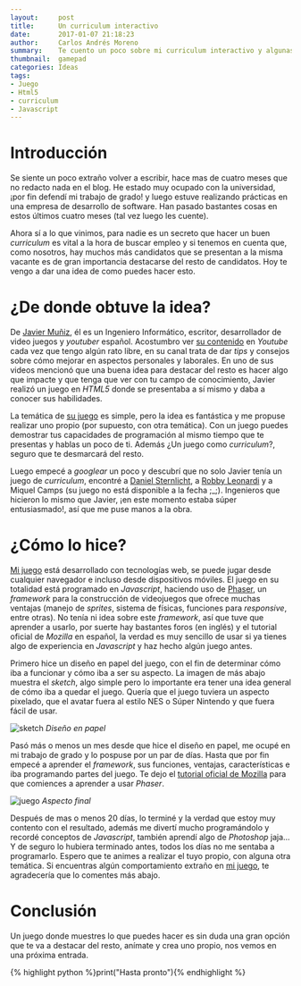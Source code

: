 ```yaml
---
layout:     post
title:      Un curriculum interactivo
date:       2017-01-07 21:18:23
author:     Carlos Andrés Moreno
summary:    Te cuento un poco sobre mi curriculum interactivo y algunas ideas para que crees uno propio
thumbnail:  gamepad
categories: Ideas
tags:
- Juego
- Html5
- curriculum
- Javascript
---
```


# Introducción
Se siente un poco extraño volver a escribir, hace mas de cuatro meses que no redacto nada en el blog. He estado muy ocupado con la universidad, ¡por fin defendí mi trabajo de grado! y luego estuve realizando prácticas en una empresa de desarrollo de software. Han pasado bastantes cosas en estos últimos cuatro meses (tal vez luego les cuente).

Ahora sí a lo que vinimos, para nadie es un secreto que hacer un buen _curriculum_ es vital a la hora de buscar empleo y si tenemos en cuenta que, como nosotros, hay muchos más candidatos que se presentan a la misma vacante es de gran importancia destacarse del resto de candidatos. Hoy te vengo a dar una idea de como puedes hacer esto.

# ¿De donde obtuve la idea?

De [Javier Muñiz](https://twitter.com/javianmuniz), él es un Ingeniero Informático, escritor, desarrollador de video juegos y _youtuber_ español. Acostumbro ver [su contenido](https://www.youtube.com/channel/UCt4oJu2ItngyTNBwPNmJDfA) en _Youtube_ cada vez que tengo algún rato libre, en su canal trata de dar _tips_ y consejos sobre cómo mejorar en aspectos personales y laborales. En uno de sus videos mencionó que una buena idea para destacar del resto es hacer algo que impacte y que tenga que ver con tu campo de conocimiento, Javier realizó un juego en _HTML5_ donde se presentaba a sí mismo y daba a conocer sus habilidades.

La temática de [su juego](http://seetio.com/curriculum/) es simple, pero la idea es fantástica y me propuse realizar uno propio (por supuesto, con otra temática). Con un juego puedes demostrar tus capacidades de programación al mismo tiempo que te presentas y hablas un poco de ti. Además ¿Un juego como _curriculum_?, seguro que te desmarcará del resto.

Luego empecé a _googlear_ un poco y descubrí que no solo Javier tenía un juego de _curriculum_, encontré a [Daniel Sternlicht](http://danielsternlicht.com/), a [Robby Leonardi](http://www.rleonardi.com/interactive-resume/) y a Miquel Camps (su juego no está disponible a la fecha ;_;). Ingenieros que hicieron lo mismo que Javier, ¡en este momento estaba súper entusiasmado!, así que me puse manos a la obra.

# ¿Cómo lo hice?

[Mi juego](http://carmoreno.github.io/cvgame) está desarrollado con tecnologías web, se puede jugar desde cualquier navegador e incluso desde dispositivos móviles. El juego en su totalidad está programado en _Javascript_, haciendo uso de [Phaser](http://phaser.io/), un _framework_ para la construcción de videojuegos que ofrece muchas ventajas (manejo de _sprites_, sistema de físicas, funciones para _responsive_, entre otras). No tenía ni idea sobre este _framework_, así que tuve que aprender a usarlo, por suerte hay bastantes foros (en inglés) y el tutorial oficial de _Mozilla_ en español, la verdad es muy sencillo de usar si ya tienes algo de experiencia en _Javascript_ y haz hecho algún juego antes.

Primero hice un diseño en papel del juego, con el fin de determinar cómo iba a funcionar y cómo iba a ser su aspecto. La imagen de más abajo muestra el _sketch_, algo simple pero lo importante era tener una idea general de cómo iba a quedar el juego. Quería que el juego tuviera un aspecto pixelado, que el avatar fuera al estilo NES o Súper Nintendo y que fuera fácil de usar.

![sketch](http://i.imgur.com/TdLV2gD.png)
_Diseño en papel_

Pasó más o menos un mes desde que hice el diseño en papel, me ocupé en mi trabajo de grado y lo pospuse por un par de días. Hasta que por fin empecé a aprender el _framework_, sus funciones, ventajas, características e iba programando partes del juego. Te dejo el [tutorial oficial de Mozilla](https://developer.mozilla.org/es/docs/Games/Workflows/HTML5_Gamedev_Phaser_Device_Orientation) para que comiences a aprender a usar _Phaser_.

![juego](http://i.imgur.com/i8TOAIY.png) 
_Aspecto final_

Después de mas o menos 20 días, lo terminé y la verdad que estoy muy contento con el resultado, además me divertí mucho programándolo y recordé conceptos de _Javascript_, también aprendí algo de _Photoshop_ jaja... Y de seguro lo hubiera terminado antes, todos los días no me sentaba a programarlo. Espero que te animes a realizar el tuyo propio, con alguna otra temática. Si encuentras algún comportamiento extraño en [mi juego](http://carmoreno.github.io/cvgame), te agradecería que lo comentes más abajo.

# Conclusión

Un juego donde muestres lo que puedes hacer es sin duda una gran opción que te va a destacar del resto, anímate y crea uno propio, nos vemos en una próxima entrada.

{% highlight python %}print("Hasta pronto"){% endhighlight %}